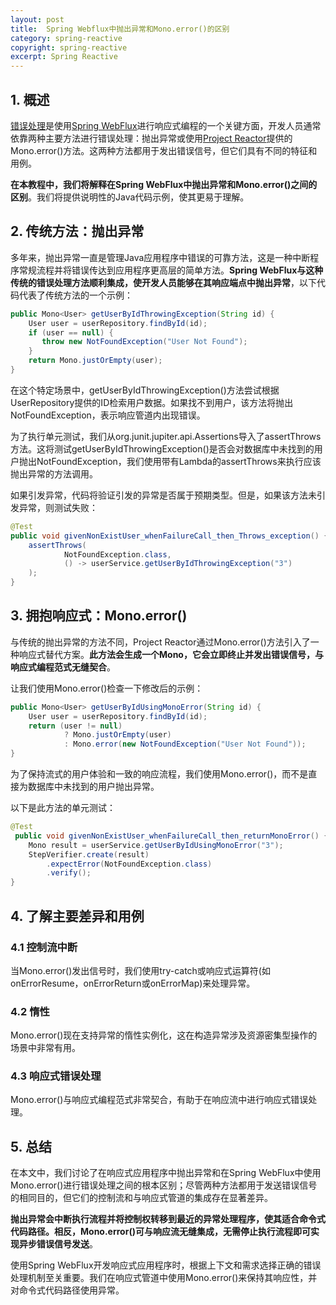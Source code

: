 ```yaml
---
layout: post
title:  Spring Webflux中抛出异常和Mono.error()的区别
category: spring-reactive
copyright: spring-reactive
excerpt: Spring Reactive
---
```


## 1. 概述

[错误处理](https://www.baeldung.com/spring-webflux-errors)是使用[Spring WebFlux](https://www.baeldung.com/spring-webflux)进行响应式编程的一个关键方面，开发人员通常依靠两种主要方法进行错误处理：抛出异常或使用[Project Reactor](https://www.baeldung.com/reactor-core)提供的Mono.error()方法。这两种方法都用于发出错误信号，但它们具有不同的特征和用例。

**在本教程中，我们将解释在Spring WebFlux中抛出异常和Mono.error()之间的区别**。我们将提供说明性的Java代码示例，使其更易于理解。

## 2. 传统方法：抛出异常

多年来，抛出异常一直是管理Java应用程序中错误的可靠方法，这是一种中断程序常规流程并将错误传达到应用程序更高层的简单方法。**Spring WebFlux与这种传统的错误处理方法顺利集成，使开发人员能够在其响应端点中抛出异常**，以下代码代表了传统方法的一个示例：

```java
public Mono<User> getUserByIdThrowingException(String id) {
    User user = userRepository.findById(id);
    if (user == null) {
       throw new NotFoundException("User Not Found");
    }
    return Mono.justOrEmpty(user);
}
```

在这个特定场景中，getUserByIdThrowingException()方法尝试根据UserRepository提供的ID检索用户数据。如果找不到用户，该方法将抛出NotFoundException，表示响应管道内出现错误。

为了执行单元测试，我们从org.junit.jupiter.api.Assertions导入了assertThrows方法。这将测试getUserByIdThrowingException()是否会对数据库中未找到的用户抛出NotFoundException，我们使用带有Lambda的assertThrows来执行应该抛出异常的方法调用。

如果引发异常，代码将验证引发的异常是否属于预期类型。但是，如果该方法未引发异常，则测试失败：

```java
@Test
public void givenNonExistUser_whenFailureCall_then_Throws_exception() {
    assertThrows(
            NotFoundException.class,
            () -> userService.getUserByIdThrowingException("3")
    );
}
```

## 3. 拥抱响应式：Mono.error()

与传统的抛出异常的方法不同，Project Reactor通过Mono.error()方法引入了一种响应式替代方案。**此方法会生成一个Mono，它会立即终止并发出错误信号，与响应式编程范式无缝契合**。

让我们使用Mono.error()检查一下修改后的示例：

```java
public Mono<User> getUserByIdUsingMonoError(String id) {
    User user = userRepository.findById(id);
    return (user != null)
            ? Mono.justOrEmpty(user)
            : Mono.error(new NotFoundException("User Not Found"));
}
```

为了保持流式的用户体验和一致的响应流程，我们使用Mono.error()，而不是直接为数据库中未找到的用户抛出异常。

以下是此方法的单元测试：

```java
@Test
 public void givenNonExistUser_whenFailureCall_then_returnMonoError() {
    Mono result = userService.getUserByIdUsingMonoError("3");
    StepVerifier.create(result)
        .expectError(NotFoundException.class)
        .verify();
}
```

## 4. 了解主要差异和用例

### 4.1 控制流中断

当Mono.error()发出信号时，我们使用try-catch或响应式运算符(如onErrorResume，onErrorReturn或onErrorMap)来处理异常。

### 4.2 惰性

Mono.error()现在支持异常的惰性实例化，这在构造异常涉及资源密集型操作的场景中非常有用。

### 4.3 响应式错误处理

Mono.error()与响应式编程范式非常契合，有助于在响应流中进行响应式错误处理。

## 5. 总结

在本文中，我们讨论了在响应式应用程序中抛出异常和在Spring WebFlux中使用Mono.error()进行错误处理之间的根本区别；尽管两种方法都用于发送错误信号的相同目的，但它们的控制流和与响应式管道的集成存在显著差异。

**抛出异常会中断执行流程并将控制权转移到最近的异常处理程序，使其适合命令式代码路径。相反，Mono.error()可与响应流无缝集成，无需停止执行流程即可实现异步错误信号发送**。

使用Spring WebFlux开发响应式应用程序时，根据上下文和需求选择正确的错误处理机制至关重要。我们在响应式管道中使用Mono.error()来保持其响应性，并对命令式代码路径使用异常。